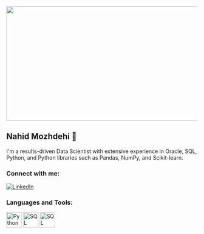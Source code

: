 <img src="https://cdn.prod.website-files.com/605c9e03d6553a5d82976ce2/665e07da9e4b02b65bce8883_1686653152-jpeg-optimizer-predictions-on-the-future-of-data-science-website-blog-banner-learn-page-0001.jpeg"  width="800" height="300">

## Nahid Mozhdehi 👋
I'm a results-driven Data Scientist with extensive experience in Oracle, SQL, Python, and Python libraries such as Pandas, NumPy, and Scikit-learn. 

### Connect with me:
[![LinkedIn](https://img.shields.io/badge/LinkedIn-Connect-blue)](https://www.linkedin.com/in/nahidmozhdehi)


### Languages and Tools:
<img src="https://upload.wikimedia.org/wikipedia/commons/c/c3/Python-logo-notext.svg" alt="Python Logo" width="40" height="40">
<img src="https://static-00.iconduck.com/assets.00/sql-database-sql-azure-icon-1955x2048-4pmty46t.png" alt="SQL Logo" width="40" height="40">

<img src="https://upload.wikimedia.org/wikipedia/commons/8/87/Sql_data_base_with_logo.png" alt="SQL Logo" width="40" height="40">
<!--
**namozhdehi/namozhdehi** is a ✨ _special_ ✨ repository because its `README.md` (this file) appears on your GitHub profile.

Here are some ideas to get you started:
Top skills
- 🌱 I’m currently learning deep learning and contributing to AI tools.
- 👯 I’m looking to collaborate on ...
- 🤔 I’m looking for help with ...
- 💬 Ask me about Python, SQL, Power BI, or GitHub.
- 📫 How to reach me: namojdehi@gmail.com
- 🔭 I’m currently working on ...
- 😄 Pronouns: ...
- ⚡ Fun fact: ...
-->
